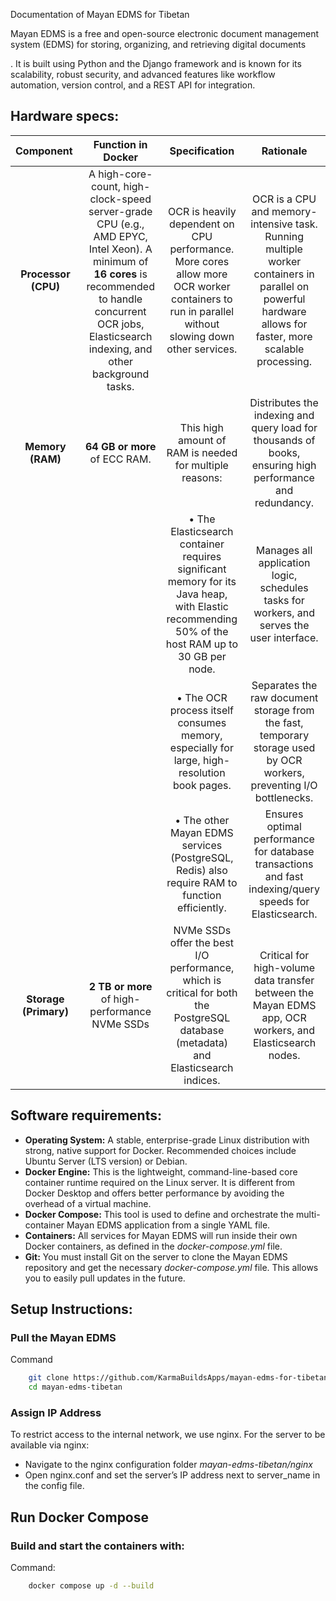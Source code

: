 Documentation of Mayan EDMS for Tibetan 

Mayan EDMS is a free and open-source electronic document management system (EDMS) for storing, organizing, and retrieving digital documents

. It is built using Python and the Django framework and is known for its scalability, robust security, and advanced features like workflow automation, version control, and a REST API for integration.

## Hardware specs:

|**Component** |**Function in Docker**|**Specification**|**Rationale**|
| :-: | :-: | :-: | :-: |
|**Processor (CPU)**|A high-core-count, high-clock-speed server-grade CPU (e.g., AMD EPYC, Intel Xeon). A minimum of **16 cores** is recommended to handle concurrent OCR jobs, Elasticsearch indexing, and other background tasks.|OCR is heavily dependent on CPU performance. More cores allow more OCR worker containers to run in parallel without slowing down other services.|OCR is a CPU and memory-intensive task. Running multiple worker containers in parallel on powerful hardware allows for faster, more scalable processing.|
|**Memory (RAM)**|**64 GB or more** of ECC RAM.|This high amount of RAM is needed for multiple reasons:|Distributes the indexing and query load for thousands of books, ensuring high performance and redundancy.|
|||• The Elasticsearch container requires significant memory for its Java heap, with Elastic recommending 50% of the host RAM up to 30 GB per node.|Manages all application logic, schedules tasks for workers, and serves the user interface.|
|||• The OCR process itself consumes memory, especially for large, high-resolution book pages.|Separates the raw document storage from the fast, temporary storage used by OCR workers, preventing I/O bottlenecks.|
|||• The other Mayan EDMS services (PostgreSQL, Redis) also require RAM to function efficiently.|Ensures optimal performance for database transactions and fast indexing/query speeds for Elasticsearch.|
|**Storage (Primary)**|**2 TB or more** of high-performance NVMe SSDs|NVMe SSDs offer the best I/O performance, which is critical for both the PostgreSQL database (metadata) and Elasticsearch indices. |Critical for high-volume data transfer between the Mayan EDMS app, OCR workers, and Elasticsearch nodes.|


## Software requirements:
- **Operating System:** A stable, enterprise-grade Linux distribution with strong, native support for Docker. Recommended choices include Ubuntu Server (LTS version) or Debian.
- **Docker Engine:** This is the lightweight, command-line-based core container runtime required on the Linux server. It is different from Docker Desktop and offers better performance by avoiding the overhead of a virtual machine.
- **Docker Compose:** This tool is used to define and orchestrate the multi-container Mayan EDMS application from a single YAML file.
- **Containers:** All services for Mayan EDMS will run inside their own Docker containers, as defined in the *docker-compose.yml* file.
- **Git:** You must install Git on the server to clone the Mayan EDMS repository and get the necessary *docker-compose.yml* file. This allows you to easily pull updates in the future.










## Setup Instructions:
### Pull the Mayan EDMS

Command
```sh
    git clone https://github.com/KarmaBuildsApps/mayan-edms-for-tibetan-docker-files.git mayan-edms-tibetan
    cd mayan-edms-tibetan
```

### Assign IP Address
To restrict access to the internal network, we use nginx. For the server to be available via nginx:

- Navigate to the nginx configuration folder *mayan-edms-tibetan/nginx*
- Open nginx.conf and set the server’s IP address next to server\_name in the config file.

## Run Docker Compose
### Build and start the containers with:

Command:
```sh
    docker compose up -d --build
```
